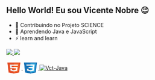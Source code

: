 ## Hello World! Eu sou Vicente Nobre 😉

- 🔭 Contribuindo no Projeto SCIENCE 
- 🌱 Aprendendo Java e JavaScript 
- ⚡ learn and learn
 
 <div>
  <a href="https://github.com/VctNobre">
  <img height="180em" src="https://github-readme-stats.vercel.app/api?username=vctnobre&show_icons=true&theme=github_dark&include_all_commits=true&count_private=true"/>
   <img height="180em" src="https://github-readme-stats.vercel.app/api/top-langs/?username=vctnobre&layout=compact&langs_count=7&theme=github_dark"/>
</div>
 <div style="display: inline_block"><br>
   <img align="center" alt="Vct-HTML" height="30" width="40" src="https://raw.githubusercontent.com/devicons/devicon/master/icons/html5/html5-original.svg">
  <img align="center" alt="Vct-CSS" height="30" width="40" src="https://raw.githubusercontent.com/devicons/devicon/master/icons/css3/css3-original.svg">
  <img align="center" alt="Vct-Java" height="30" width="40" src="https://cdn.jsdelivr.net/gh/devicons/devicon/icons/java/java-original.svg" />
 </div>
 
##
  
  
